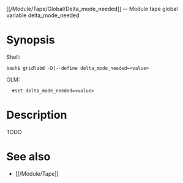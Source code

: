 [[/Module/Tape/Global/Delta_mode_needed]] -- Module tape global variable delta_mode_needed

# Synopsis

Shell:

~~~
bash$ gridlabd -D|--define delta_mode_needed=<value>
~~~

GLM:

~~~
  #set delta_mode_needed=<value>
~~~

# Description

TODO

# See also

* [[/Module/Tape]]
